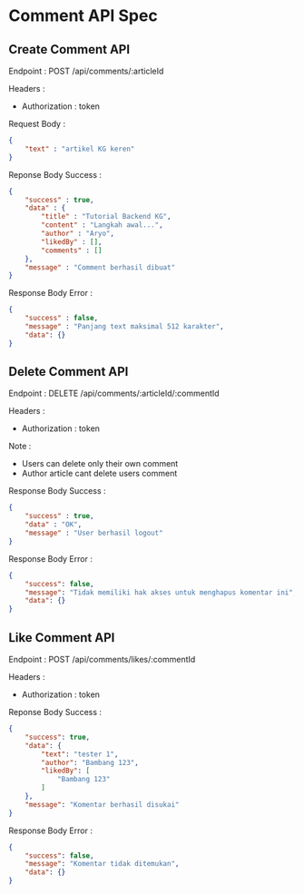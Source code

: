 # Comment API Spec

## Create Comment API

Endpoint : POST /api/comments/:articleId

Headers : 
- Authorization : token

Request Body : 

```json
{
    "text" : "artikel KG keren"
}
```

Reponse Body Success : 

```json
{
    "success" : true,
    "data" : {
        "title" : "Tutorial Backend KG",
        "content" : "Langkah awal...",
        "author" : "Aryo",
        "likedBy" : [],
        "comments" : []
    },
    "message" : "Comment berhasil dibuat"
}
```
Response Body Error : 

```json
{
    "success" : false,
    "message" : "Panjang text maksimal 512 karakter",
    "data": {}
}
```

## Delete Comment API

Endpoint : DELETE /api/comments/:articleId/:commentId

Headers : 
- Authorization : token

Note :
- Users can delete only their own comment
- Author article cant delete users comment

Response Body Success : 

```json
{
    "success" : true,
    "data" : "OK",
    "message" : "User berhasil logout"
}
```

Response Body Error : 

```json
{
    "success": false,
    "message": "Tidak memiliki hak akses untuk menghapus komentar ini",
    "data": {}
}
```

## Like Comment API

Endpoint : POST /api/comments/likes/:commentId

Headers : 
- Authorization : token

Reponse Body Success : 

```json
{
    "success": true,
    "data": {
        "text": "tester 1",
        "author": "Bambang 123",
        "likedBy": [
            "Bambang 123"
        ]
    },
    "message": "Komentar berhasil disukai"
}
```
Response Body Error : 

```json
{
    "success": false,
    "message": "Komentar tidak ditemukan",
    "data": {}
}
```